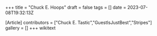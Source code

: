 +++
title = "Chuck E. Hoops"
draft = false
tags = []
date = 2023-07-08T19:32:13Z

[Article]
contributors = ["Chuck E. Tastic","GuestIsJustBest","Stripes"]
gallery = []
+++
wikitext